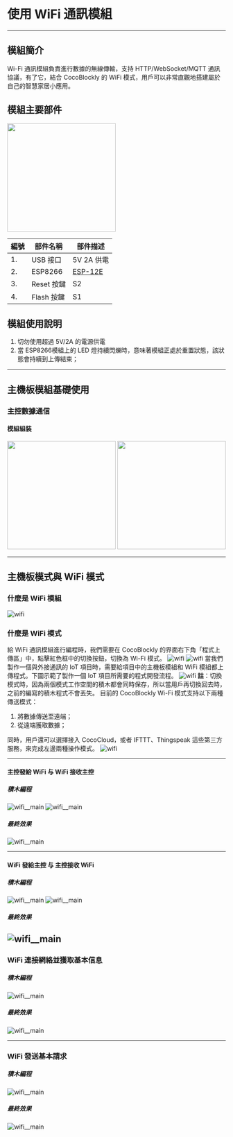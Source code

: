# 使用 WiFi 通訊模組
---

## 模組簡介

Wi-Fi 通訊模組負責進行數據的無線傳輸，支持 HTTP/WebSocket/MQTT 通訊協議，有了它，結合 CocoBlockly 的 WiFi 模式，用戶可以非常直觀地搭建屬於自己的智慧家居小應用。

## 模組主要部件

<img src="/media/cocomod/modPic_0003_R0010176.jpg" width="250"/>

|編號 |部件名稱 | 部件描述  |
|-  |-  |-  |
|1. |USB 接口  |5V 2A 供電 |
|2. |ESP8266  | <a href='https://www.kloppenborg.net/images/blog/esp8266/esp8266-esp12e-specs.pdf' target='_blank'>ESP-12E</a>|
|3. |Reset 按鍵  |S2  |
|4. |Flash 按鍵  |S1  |



## 模組使用說明

1. 切勿使用超過 5V/2A 的電源供電
2. 當 ESP8266模組上的 LED 燈持續閃爍時，意味著模組正處於重置狀態，該狀態會持續到上傳結束；

---

## 主機板模組基礎使用

### 主控數據通信

#### 模組組裝

<img src="/media/wifi__main--split.jpeg" width="250"/>
<img src="/media/wifi__main--assemble.jpeg" width="250"/>

---

## 主機板模式與 WiFi 模式
### 什麼是 WiFi 模組
![wifi](../media/intro_wifi_1.png)
### 什麼是 WiFi 模式
給 WiFi 通訊模組進行編程時，我們需要在 CocoBlockly 的界面右下角「程式上傳區」中，點擊紅色框中的切換按鈕，切換為 Wi-Fi 模式。
![wifi](../media/intro_wifi_3.png)
![wifi](../media/intro_wifi_2.png)
當我們製作一個與外接通訊的 IoT 項目時，需要給項目中的主機板模組和 WiFi 模組都上傳程式。下圖示範了製作一個 IoT 項目所需要的程式開發流程。
![wifi](../media/intro_wifi_4.png)
**註**：切換模式時，因為兩個模式工作空間的積木都會同時保存，所以當用戶再切換回去時，之前的編寫的積木程式不會丟失。
目前的 CocoBlockly Wi-Fi 模式支持以下兩種傳送模式：
1. 將數據傳送至遠端；
2. 從遠端獲取數據；
<!-- pagebreak -->
同時，用戶還可以選擇接入 CocoCloud，或者 IFTTT、Thingspeak 這些第三方服務，來完成左邊兩種操作模式。
![wifi](../media/intro_wifi_5.png)

---
#### 主控發給 WiFi 与 WiFi 接收主控
##### 積木編程
![wifi__main](../media/wifi__main--blockly-1-1.jpeg)
![wifi__main](../media/wifi__main--blockly-1-2.jpeg)
##### 最終效果

![wifi__main](../media/wifi__main--sample-1.jpeg)

---

#### WiFi 發給主控 与 主控接收 WiFi
##### 積木編程
![wifi__main](../media/wifi__main--blockly-2-1.jpeg)
![wifi__main](../media/wifi__main--blockly-2-2.jpeg)
##### 最終效果
![wifi__main](../media/wifi__main--sample-2.jpeg)
---

### WiFi 連接網絡並獲取基本信息
##### 積木編程
![wifi__main](../media/wifi__main--blockly-3.jpeg)
##### 最終效果
![wifi__main](../media/wifi__main--sample-3.jpeg)

---

### WiFi 發送基本請求
##### 積木編程
![wifi__main](../media/wifi__main--blockly-4.jpeg)
##### 最終效果
![wifi__main](../media/wifi__main--sample-4.jpeg)
